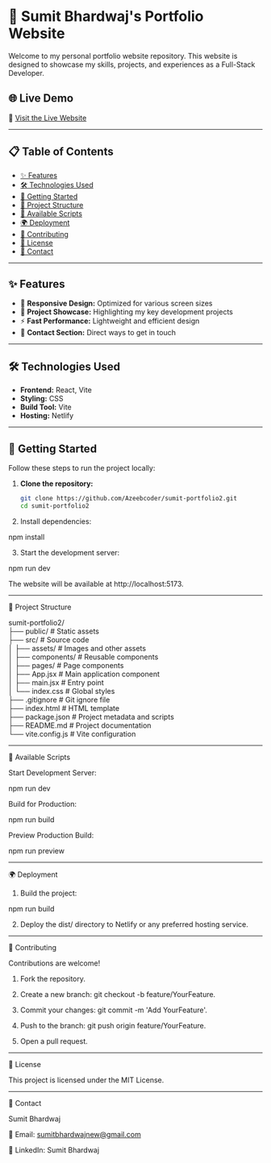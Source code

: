# 💼 Sumit Bhardwaj's Portfolio Website  

Welcome to my personal portfolio website repository. This website is designed to showcase my skills, projects, and experiences as a Full-Stack Developer.  

## 🌐 Live Demo  

🔗 [Visit the Live Website](https://sumovie.netlify.app)  

---

## 📋 Table of Contents  

- [✨ Features](#-features)  
- [🛠️ Technologies Used](#️-technologies-used)  
- [🚀 Getting Started](#-getting-started)  
- [📂 Project Structure](#-project-structure)  
- [📜 Available Scripts](#-available-scripts)  
- [🌍 Deployment](#-deployment)  
- [🤝 Contributing](#-contributing)  
- [📄 License](#-license)  
- [📧 Contact](#-contact)  

---

## ✨ Features  

- 📱 **Responsive Design:** Optimized for various screen sizes  
- 📁 **Project Showcase:** Highlighting my key development projects  
- ⚡ **Fast Performance:** Lightweight and efficient design  
- 💼 **Contact Section:** Direct ways to get in touch  

---

## 🛠️ Technologies Used  

- **Frontend:** React, Vite  
- **Styling:** CSS  
- **Build Tool:** Vite  
- **Hosting:** Netlify  

---

## 🚀 Getting Started  

Follow these steps to run the project locally:  

1. **Clone the repository:**  

   ```bash
   git clone https://github.com/Azeebcoder/sumit-portfolio2.git
   cd sumit-portfolio2

2. Install dependencies:

npm install


3. Start the development server:

npm run dev

The website will be available at http://localhost:5173.




---

📂 Project Structure

sumit-portfolio2/  
├── public/             # Static assets  
├── src/                # Source code  
│   ├── assets/         # Images and other assets  
│   ├── components/     # Reusable components  
│   ├── pages/          # Page components  
│   ├── App.jsx         # Main application component  
│   ├── main.jsx        # Entry point  
│   └── index.css       # Global styles  
├── .gitignore          # Git ignore file  
├── index.html          # HTML template  
├── package.json        # Project metadata and scripts  
├── README.md           # Project documentation  
└── vite.config.js      # Vite configuration


---

📜 Available Scripts

Start Development Server:

npm run dev

Build for Production:

npm run build

Preview Production Build:

npm run preview



---

🌍 Deployment

1. Build the project:

npm run build


2. Deploy the dist/ directory to Netlify or any preferred hosting service.




---

🤝 Contributing

Contributions are welcome!

1. Fork the repository.


2. Create a new branch: git checkout -b feature/YourFeature.


3. Commit your changes: git commit -m 'Add YourFeature'.


4. Push to the branch: git push origin feature/YourFeature.


5. Open a pull request.




---

📄 License

This project is licensed under the MIT License.


---

📧 Contact

Sumit Bhardwaj

📧 Email: sumitbhardwajnew@gmail.com

💼 LinkedIn: Sumit Bhardwaj
